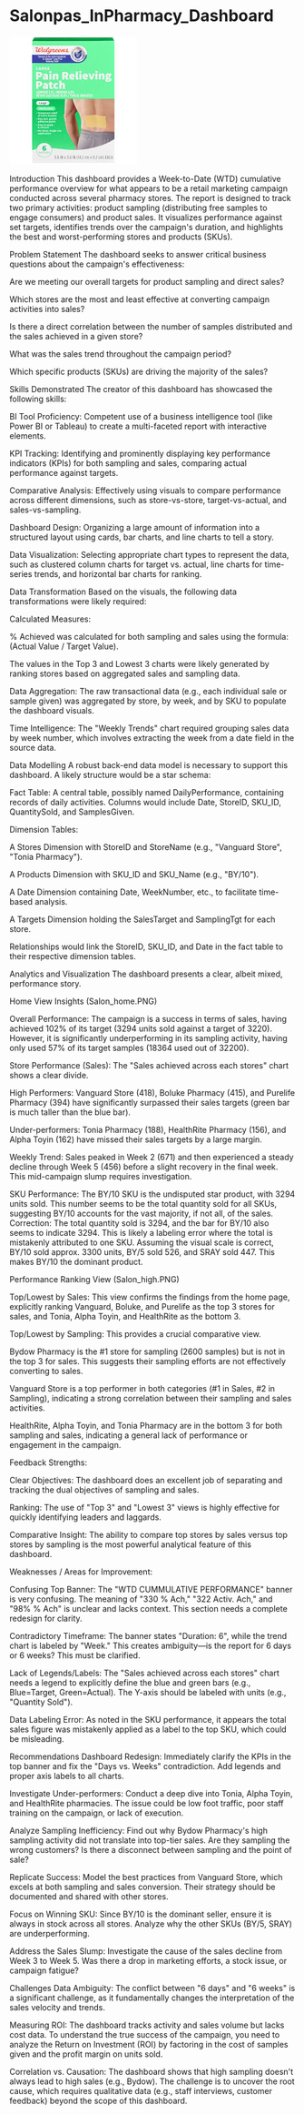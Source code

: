 # Salonpas_InPharmacy_Dashboard

![](Salon_intro.jpg)

Introduction
This dashboard provides a Week-to-Date (WTD) cumulative performance overview for what appears to be a retail marketing campaign conducted across several pharmacy stores. The report is designed to track two primary activities: product sampling (distributing free samples to engage consumers) and product sales. It visualizes performance against set targets, identifies trends over the campaign's duration, and highlights the best and worst-performing stores and products (SKUs).

Problem Statement
The dashboard seeks to answer critical business questions about the campaign's effectiveness:

Are we meeting our overall targets for product sampling and direct sales?

Which stores are the most and least effective at converting campaign activities into sales?

Is there a direct correlation between the number of samples distributed and the sales achieved in a given store?

What was the sales trend throughout the campaign period?

Which specific products (SKUs) are driving the majority of the sales?

Skills Demonstrated
The creator of this dashboard has showcased the following skills:

BI Tool Proficiency: Competent use of a business intelligence tool (like Power BI or Tableau) to create a multi-faceted report with interactive elements.

KPI Tracking: Identifying and prominently displaying key performance indicators (KPIs) for both sampling and sales, comparing actual performance against targets.

Comparative Analysis: Effectively using visuals to compare performance across different dimensions, such as store-vs-store, target-vs-actual, and sales-vs-sampling.

Dashboard Design: Organizing a large amount of information into a structured layout using cards, bar charts, and line charts to tell a story.

Data Visualization: Selecting appropriate chart types to represent the data, such as clustered column charts for target vs. actual, line charts for time-series trends, and horizontal bar charts for ranking.

Data Transformation
Based on the visuals, the following data transformations were likely required:

Calculated Measures:

% Achieved was calculated for both sampling and sales using the formula: (Actual Value / Target Value).

The values in the Top 3 and Lowest 3 charts were likely generated by ranking stores based on aggregated sales and sampling data.

Data Aggregation: The raw transactional data (e.g., each individual sale or sample given) was aggregated by store, by week, and by SKU to populate the dashboard visuals.

Time Intelligence: The "Weekly Trends" chart required grouping sales data by week number, which involves extracting the week from a date field in the source data.

Data Modelling
A robust back-end data model is necessary to support this dashboard. A likely structure would be a star schema:

Fact Table: A central table, possibly named DailyPerformance, containing records of daily activities. Columns would include Date, StoreID, SKU_ID, QuantitySold, and SamplesGiven.

Dimension Tables:

A Stores Dimension with StoreID and StoreName (e.g., "Vanguard Store", "Tonia Pharmacy").

A Products Dimension with SKU_ID and SKU_Name (e.g., "BY/10").

A Date Dimension containing Date, WeekNumber, etc., to facilitate time-based analysis.

A Targets Dimension holding the SalesTarget and SamplingTgt for each store.

Relationships would link the StoreID, SKU_ID, and Date in the fact table to their respective dimension tables.

Analytics and Visualization
The dashboard presents a clear, albeit mixed, performance story.

Home View Insights (Salon_home.PNG)

Overall Performance: The campaign is a success in terms of sales, having achieved 102% of its target (3294 units sold against a target of 3220). However, it is significantly underperforming in its sampling activity, having only used 57% of its target samples (18364 used out of 32200).

Store Performance (Sales): The "Sales achieved across each stores" chart shows a clear divide.

High Performers: Vanguard Store (418), Boluke Pharmacy (415), and Purelife Pharmacy (394) have significantly surpassed their sales targets (green bar is much taller than the blue bar).

Under-performers: Tonia Pharmacy (188), HealthRite Pharmacy (156), and Alpha Toyin (162) have missed their sales targets by a large margin.

Weekly Trend: Sales peaked in Week 2 (671) and then experienced a steady decline through Week 5 (456) before a slight recovery in the final week. This mid-campaign slump requires investigation.

SKU Performance: The BY/10 SKU is the undisputed star product, with 3294 units sold. This number seems to be the total quantity sold for all SKUs, suggesting BY/10 accounts for the vast majority, if not all, of the sales. Correction: The total quantity sold is 3294, and the bar for BY/10 also seems to indicate 3294. This is likely a labeling error where the total is mistakenly attributed to one SKU. Assuming the visual scale is correct, BY/10 sold approx. 3300 units, BY/5 sold 526, and SRAY sold 447. This makes BY/10 the dominant product.

Performance Ranking View (Salon_high.PNG)

Top/Lowest by Sales: This view confirms the findings from the home page, explicitly ranking Vanguard, Boluke, and Purelife as the top 3 stores for sales, and Tonia, Alpha Toyin, and HealthRite as the bottom 3.

Top/Lowest by Sampling: This provides a crucial comparative view.

Bydow Pharmacy is the #1 store for sampling (2600 samples) but is not in the top 3 for sales. This suggests their sampling efforts are not effectively converting to sales.

Vanguard Store is a top performer in both categories (#1 in Sales, #2 in Sampling), indicating a strong correlation between their sampling and sales activities.

HealthRite, Alpha Toyin, and Tonia Pharmacy are in the bottom 3 for both sampling and sales, indicating a general lack of performance or engagement in the campaign.

Feedback
Strengths:

Clear Objectives: The dashboard does an excellent job of separating and tracking the dual objectives of sampling and sales.

Ranking: The use of "Top 3" and "Lowest 3" views is highly effective for quickly identifying leaders and laggards.

Comparative Insight: The ability to compare top stores by sales versus top stores by sampling is the most powerful analytical feature of this dashboard.

Weaknesses / Areas for Improvement:

Confusing Top Banner: The "WTD CUMMULATIVE PERFORMANCE" banner is very confusing. The meaning of "330 % Ach," "322 Activ. Ach," and "98% % Ach" is unclear and lacks context. This section needs a complete redesign for clarity.

Contradictory Timeframe: The banner states "Duration: 6", while the trend chart is labeled by "Week." This creates ambiguity—is the report for 6 days or 6 weeks? This must be clarified.

Lack of Legends/Labels: The "Sales achieved across each stores" chart needs a legend to explicitly define the blue and green bars (e.g., Blue=Target, Green=Actual). The Y-axis should be labeled with units (e.g., "Quantity Sold").

Data Labeling Error: As noted in the SKU performance, it appears the total sales figure was mistakenly applied as a label to the top SKU, which could be misleading.

Recommendations
Dashboard Redesign: Immediately clarify the KPIs in the top banner and fix the "Days vs. Weeks" contradiction. Add legends and proper axis labels to all charts.

Investigate Under-performers: Conduct a deep dive into Tonia, Alpha Toyin, and HealthRite pharmacies. The issue could be low foot traffic, poor staff training on the campaign, or lack of execution.

Analyze Sampling Inefficiency: Find out why Bydow Pharmacy's high sampling activity did not translate into top-tier sales. Are they sampling the wrong customers? Is there a disconnect between sampling and the point of sale?

Replicate Success: Model the best practices from Vanguard Store, which excels at both sampling and sales conversion. Their strategy should be documented and shared with other stores.

Focus on Winning SKU: Since BY/10 is the dominant seller, ensure it is always in stock across all stores. Analyze why the other SKUs (BY/5, SRAY) are underperforming.

Address the Sales Slump: Investigate the cause of the sales decline from Week 3 to Week 5. Was there a drop in marketing efforts, a stock issue, or campaign fatigue?

Challenges
Data Ambiguity: The conflict between "6 days" and "6 weeks" is a significant challenge, as it fundamentally changes the interpretation of the sales velocity and trends.

Measuring ROI: The dashboard tracks activity and sales volume but lacks cost data. To understand the true success of the campaign, you need to analyze the Return on Investment (ROI) by factoring in the cost of samples given and the profit margin on units sold.

Correlation vs. Causation: The dashboard shows that high sampling doesn't always lead to high sales (e.g., Bydow). The challenge is to uncover the root cause, which requires qualitative data (e.g., staff interviews, customer feedback) beyond the scope of this dashboard.

